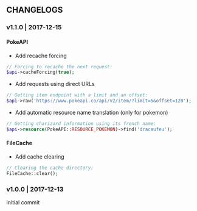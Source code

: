 ## CHANGELOGS

### v1.1.0 | 2017-12-15

#### PokeAPI

- Add recache forcing
```php
// Forcing to recache the next request:
$api->cacheForcing(true);
```

- Add requests using direct URLs
```php
// Getting item endpoint with a limit and an offset:
$api->raw('https://www.pokeapi.co/api/v2/item/?limit=5&offset=120');
```

- Add automatic resource name translation (only for pokemon)
```php
// Getting charizard information using its french name:
$api->resource(PokeAPI::RESOURCE_POKEMON)->find('dracaufeu');
```

#### FileCache

- Add cache clearing
```php
// Clearing the cache directory:
FileCache::clear();
```

### v1.0.0 | 2017-12-13

Initial commit